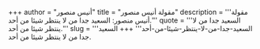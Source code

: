 +++
author = "أنيس منصور"
title = "مقولة أنيس منصور"
description = '''مقولة أنيس منصور: السعيد جدا من لا ينتظر شيئا من أحد.'''
quote = '''السعيد جدا من لا ينتظر شيئا من أحد.'''
slug = '''السعيد-جدا-من-لا-ينتظر-شيئا-من-أحد'''
+++
السعيد جدا من لا ينتظر شيئا من أحد.
